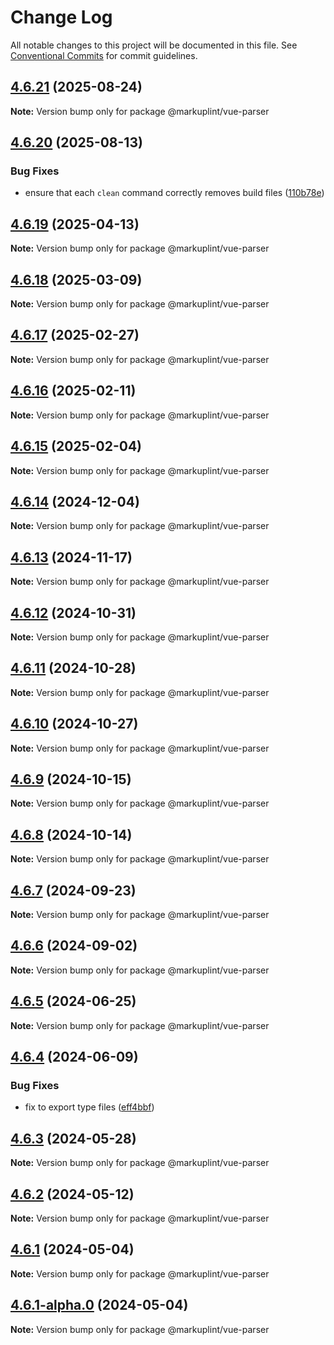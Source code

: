 # Change Log

All notable changes to this project will be documented in this file.
See [Conventional Commits](https://conventionalcommits.org) for commit guidelines.

## [4.6.21](https://github.com/markuplint/markuplint/compare/@markuplint/vue-parser@4.6.20...@markuplint/vue-parser@4.6.21) (2025-08-24)

**Note:** Version bump only for package @markuplint/vue-parser





## [4.6.20](https://github.com/markuplint/markuplint/compare/@markuplint/vue-parser@4.6.19...@markuplint/vue-parser@4.6.20) (2025-08-13)

### Bug Fixes

- ensure that each `clean` command correctly removes build files ([110b78e](https://github.com/markuplint/markuplint/commit/110b78e85379d29a84ca68325127344a87a570b6))

## [4.6.19](https://github.com/markuplint/markuplint/compare/@markuplint/vue-parser@4.6.18...@markuplint/vue-parser@4.6.19) (2025-04-13)

**Note:** Version bump only for package @markuplint/vue-parser

## [4.6.18](https://github.com/markuplint/markuplint/compare/@markuplint/vue-parser@4.6.17...@markuplint/vue-parser@4.6.18) (2025-03-09)

**Note:** Version bump only for package @markuplint/vue-parser

## [4.6.17](https://github.com/markuplint/markuplint/compare/@markuplint/vue-parser@4.6.16...@markuplint/vue-parser@4.6.17) (2025-02-27)

**Note:** Version bump only for package @markuplint/vue-parser

## [4.6.16](https://github.com/markuplint/markuplint/compare/@markuplint/vue-parser@4.6.15...@markuplint/vue-parser@4.6.16) (2025-02-11)

**Note:** Version bump only for package @markuplint/vue-parser

## [4.6.15](https://github.com/markuplint/markuplint/compare/@markuplint/vue-parser@4.6.14...@markuplint/vue-parser@4.6.15) (2025-02-04)

**Note:** Version bump only for package @markuplint/vue-parser

## [4.6.14](https://github.com/markuplint/markuplint/compare/@markuplint/vue-parser@4.6.13...@markuplint/vue-parser@4.6.14) (2024-12-04)

**Note:** Version bump only for package @markuplint/vue-parser

## [4.6.13](https://github.com/markuplint/markuplint/compare/@markuplint/vue-parser@4.6.12...@markuplint/vue-parser@4.6.13) (2024-11-17)

**Note:** Version bump only for package @markuplint/vue-parser

## [4.6.12](https://github.com/markuplint/markuplint/compare/@markuplint/vue-parser@4.6.11...@markuplint/vue-parser@4.6.12) (2024-10-31)

**Note:** Version bump only for package @markuplint/vue-parser

## [4.6.11](https://github.com/markuplint/markuplint/compare/@markuplint/vue-parser@4.6.10...@markuplint/vue-parser@4.6.11) (2024-10-28)

**Note:** Version bump only for package @markuplint/vue-parser

## [4.6.10](https://github.com/markuplint/markuplint/compare/@markuplint/vue-parser@4.6.9...@markuplint/vue-parser@4.6.10) (2024-10-27)

**Note:** Version bump only for package @markuplint/vue-parser

## [4.6.9](https://github.com/markuplint/markuplint/compare/@markuplint/vue-parser@4.6.8...@markuplint/vue-parser@4.6.9) (2024-10-15)

**Note:** Version bump only for package @markuplint/vue-parser

## [4.6.8](https://github.com/markuplint/markuplint/compare/@markuplint/vue-parser@4.6.7...@markuplint/vue-parser@4.6.8) (2024-10-14)

**Note:** Version bump only for package @markuplint/vue-parser

## [4.6.7](https://github.com/markuplint/markuplint/compare/@markuplint/vue-parser@4.6.6...@markuplint/vue-parser@4.6.7) (2024-09-23)

**Note:** Version bump only for package @markuplint/vue-parser

## [4.6.6](https://github.com/markuplint/markuplint/compare/@markuplint/vue-parser@4.6.5...@markuplint/vue-parser@4.6.6) (2024-09-02)

**Note:** Version bump only for package @markuplint/vue-parser

## [4.6.5](https://github.com/markuplint/markuplint/compare/@markuplint/vue-parser@4.6.4...@markuplint/vue-parser@4.6.5) (2024-06-25)

**Note:** Version bump only for package @markuplint/vue-parser

## [4.6.4](https://github.com/markuplint/markuplint/compare/@markuplint/vue-parser@4.6.3...@markuplint/vue-parser@4.6.4) (2024-06-09)

### Bug Fixes

- fix to export type files ([eff4bbf](https://github.com/markuplint/markuplint/commit/eff4bbfd127574809dc5e15d7cafe87699758ee0))

## [4.6.3](https://github.com/markuplint/markuplint/compare/@markuplint/vue-parser@4.6.2...@markuplint/vue-parser@4.6.3) (2024-05-28)

**Note:** Version bump only for package @markuplint/vue-parser

## [4.6.2](https://github.com/markuplint/markuplint/compare/@markuplint/vue-parser@4.6.1...@markuplint/vue-parser@4.6.2) (2024-05-12)

**Note:** Version bump only for package @markuplint/vue-parser

## [4.6.1](https://github.com/markuplint/markuplint/compare/@markuplint/vue-parser@4.6.1-alpha.0...@markuplint/vue-parser@4.6.1) (2024-05-04)

**Note:** Version bump only for package @markuplint/vue-parser

## [4.6.1-alpha.0](https://github.com/markuplint/markuplint/compare/@markuplint/vue-parser@4.6.0...@markuplint/vue-parser@4.6.1-alpha.0) (2024-05-04)

**Note:** Version bump only for package @markuplint/vue-parser
